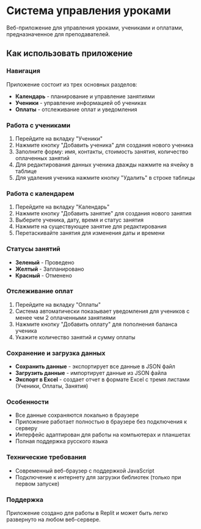 # Система управления уроками

Веб-приложение для управления уроками, учениками и оплатами, предназначенное для преподавателей.

## Как использовать приложение

### Навигация
Приложение состоит из трех основных разделов:
- **Календарь** - планирование и управление занятиями
- **Ученики** - управление информацией об учениках
- **Оплаты** - отслеживание оплат и уведомления

### Работа с учениками
1. Перейдите на вкладку "Ученики"
2. Нажмите кнопку "Добавить ученика" для создания нового ученика
3. Заполните форму: имя, контакты, стоимость занятия, количество оплаченных занятий
4. Для редактирования данных ученика дважды нажмите на ячейку в таблице
5. Для удаления ученика нажмите кнопку "Удалить" в строке таблицы

### Работа с календарем
1. Перейдите на вкладку "Календарь"
2. Нажмите кнопку "Добавить занятие" для создания нового занятия
3. Выберите ученика, дату, время и статус занятия
4. Нажмите на существующее занятие для редактирования
5. Перетаскивайте занятия для изменения даты и времени

### Статусы занятий
- **Зеленый** - Проведено
- **Желтый** - Запланировано
- **Красный** - Отменено

### Отслеживание оплат
1. Перейдите на вкладку "Оплаты"
2. Система автоматически показывает уведомления для учеников с менее чем 2 оплаченными занятиями
3. Нажмите кнопку "Добавить оплату" для пополнения баланса ученика
4. Укажите количество занятий и сумму оплаты

### Сохранение и загрузка данных
- **Сохранить данные** - экспортирует все данные в JSON файл
- **Загрузить данные** - импортирует данные из JSON файла
- **Экспорт в Excel** - создает отчет в формате Excel с тремя листами (Ученики, Оплаты, Занятия)

### Особенности
- Все данные сохраняются локально в браузере
- Приложение работает полностью в браузере без подключения к серверу
- Интерфейс адаптирован для работы на компьютерах и планшетах
- Полная поддержка русского языка

### Технические требования
- Современный веб-браузер с поддержкой JavaScript
- Подключение к интернету для загрузки библиотек (только при первом запуске)

### Поддержка
Приложение создано для работы в Replit и может быть легко развернуто на любом веб-сервере.
